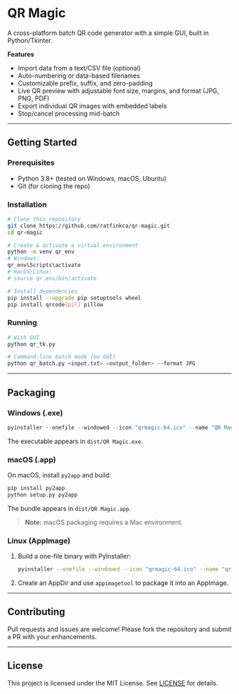 ﻿# QR Magic

A cross-platform batch QR code generator with a simple GUI, built in Python/Tkinter.

**Features**

- Import data from a text/CSV file (optional)
- Auto-numbering or data-based filenames
- Customizable prefix, suffix, and zero-padding
- Live QR preview with adjustable font size, margins, and format (JPG, PNG, PDF)
- Export individual QR images with embedded labels
- Stop/cancel processing mid-batch

---

## Getting Started

### Prerequisites

- Python 3.8+ (tested on Windows, macOS, Ubuntu)
- Git (for cloning the repo)

### Installation

```bash
# Clone this repository
git clone https://github.com/ratfinkca/qr-magic.git
cd qr-magic

# Create & activate a virtual environment
python -m venv qr_env
# Windows:
qr_env\Scripts\activate
# macOS/Linux:
# source qr_env/bin/activate

# Install dependencies
pip install --upgrade pip setuptools wheel
pip install qrcode[pil] pillow
```  

### Running

```bash
# With GUI
python qr_tk.py

# Command-line batch mode (no GUI)
python qr_batch.py <input.txt> <output_folder> --format JPG
```

---

## Packaging

### Windows (.exe)

```powershell
pyinstaller --onefile --windowed --icon "qrmagic-64.ico" --name "QR Magic" qr_tk.py
```

The executable appears in `dist/QR Magic.exe`.

### macOS (.app)

On macOS, install `py2app` and build:

```bash
pip install py2app
python setup.py py2app
```

The bundle appears in `dist/QR Magic.app`.

> **Note:** macOS packaging requires a Mac environment.

### Linux (AppImage)

1. Build a one-file binary with PyInstaller:
   ```bash
   pyinstaller --onefile --windowed --icon "qrmagic-64.ico" --name "qr-magic" qr_tk.py
   ```
2. Create an AppDir and use `appimagetool` to package it into an AppImage.

---

## Contributing

Pull requests and issues are welcome! Please fork the repository and submit a PR with your enhancements.

---

## License

This project is licensed under the MIT License. See [LICENSE](LICENSE) for details.

